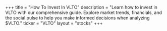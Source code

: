 +++
title = "How To Invest In VLTO"
description = "Learn how to invest in VLTO with our comprehensive guide. Explore market trends, financials, and the social pulse to help you make informed decisions when analyzing $VLTO."
ticker = "VLTO"
layout = "stocks"
+++

